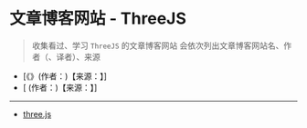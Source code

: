 <!--
 * @Author: yaohebin
 * @Date: 2023-03-28 17:46:59
 * @LastEditTime: 2023-03-28 17:47:16
 * @LastEditors: yaohebin
 * @Description: ThreeJS
-->

# 文章博客网站 - ThreeJS

> 收集看过、学习 `ThreeJS` 的文章博客网站
> 会依次列出文章博客网站名、作者（、译者）、来源

- [《》(作者：)【来源：】]
- [ (作者：)【来源：】]

---

- [three.js](https://threejs.org/)
